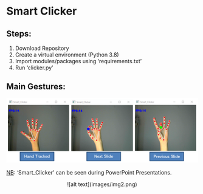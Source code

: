 # Smart Clicker

## Steps:
1)	Download Repository
2)	Create a virtual environment (Python 3.8)
3)	Import modules/packages using ‘requirements.txt’
4)	Run ‘clicker.py’

## Main Gestures:
       
![alt text](images/img1.PNG)

<ins>NB</ins>: ‘Smart_Clicker’ can be seen during PowerPoint Presentations.
<p align="center">
       ![alt text](images/img2.png)
</p>
